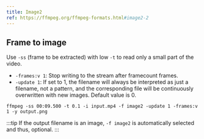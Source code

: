 ```yaml
---
title: Image2
ref: https://ffmpeg.org/ffmpeg-formats.html#image2-2
---
```


## Frame to image

Use `-ss` (frame to be extracted) with low `-t` to read only a small part of the video.

- `-frames:v 1`: Stop writing to the stream after framecount frames.
- `-update 1`: If set to 1, the filename will always be interpreted as just a filename,
not a pattern, and the corresponding file will be continuously overwritten with new images.
Default value is 0.

```shell
ffmpeg -ss 00:09.500 -t 0.1 -i input.mp4 -f image2 -update 1 -frames:v 1 -y output.png
```

:::tip
If the output filename is an image, `-f image2` is automatically selected and thus, optional.
:::
